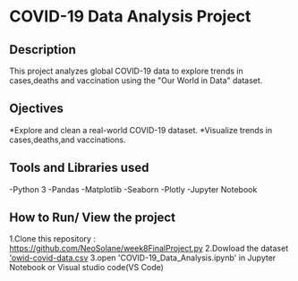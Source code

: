 # COVID-19 Data Analysis Project
## Description
This project analyzes global COVID-19 data to explore trends in cases,deaths and vaccination using the "Our World in Data" dataset.
## Ojectives
*Explore and clean a real-world COVID-19 dataset.
*Visualize trends in cases,deaths,and vaccinations.
## Tools and Libraries used
-Python 3
-Pandas
-Matplotlib
-Seaborn
-Plotly
-Jupyter Notebook
## How to Run/ View the project 
1.Clone this repository : https://github.com/NeoSolane/week8FinalProject.py
2.Dowload the dataset ['owid-covid-data.csv](https://covid.ourworldIndata.org/data/owid-covid-data.csv) 
3.open 'COVID-19_Data_Analysis.ipynb' in Jupyter Notebook or Visual studio code(VS Code)
